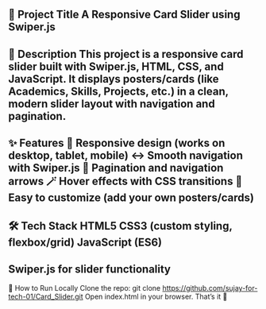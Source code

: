 📌 Project Title
A Responsive Card Slider using Swiper.js
-------
📖 Description
This project is a responsive card slider built with Swiper.js, HTML, CSS, and JavaScript.
It displays posters/cards (like Academics, Skills, Projects, etc.) in a clean, modern slider layout with navigation and pagination.
-------
✨ Features
🎨 Responsive design (works on desktop, tablet, mobile)
↔️ Smooth navigation with Swiper.js
📑 Pagination and navigation arrows
🪄 Hover effects with CSS transitions
🔧 Easy to customize (add your own posters/cards)
------
🛠️ Tech Stack
HTML5
CSS3 (custom styling, flexbox/grid)
JavaScript (ES6)
-------
Swiper.js
 for slider functionality
 -------
🚀 How to Run Locally
Clone the repo:
git clone https://github.com/sujay-for-tech-01/Card_Slider.git
Open index.html in your browser.
That’s it 🎉
